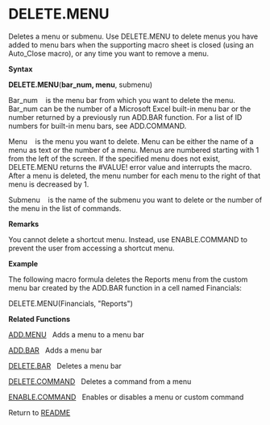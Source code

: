 # DELETE.MENU

Deletes a menu or submenu. Use DELETE.MENU to delete menus you have
added to menu bars when the supporting macro sheet is closed (using an
Auto\_Close macro), or any time you want to remove a menu.

**Syntax**

**DELETE.MENU**(**bar\_num, menu**, submenu)

Bar\_num&nbsp;&nbsp;&nbsp;&nbsp;is the menu bar from which you want to
delete the menu. Bar\_num can be the number of a Microsoft Excel
built-in menu bar or the number returned by a previously run ADD.BAR
function. For a list of ID numbers for built-in menu bars, see
ADD.COMMAND.

Menu&nbsp;&nbsp;&nbsp;&nbsp;is the menu you want to delete. Menu can be
either the name of a menu as text or the number of a menu. Menus are
numbered starting with 1 from the left of the screen. If the specified
menu does not exist, DELETE.MENU returns the \#VALUE\! error value and
interrupts the macro. After a menu is deleted, the menu number for each
menu to the right of that menu is decreased by 1.

Submenu&nbsp;&nbsp;&nbsp;&nbsp;is the name of the submenu you want to
delete or the number of the menu in the list of commands.

**Remarks**

You cannot delete a shortcut menu. Instead, use ENABLE.COMMAND to
prevent the user from accessing a shortcut menu.

**Example**

The following macro formula deletes the Reports menu from the custom
menu bar created by the ADD.BAR function in a cell named Financials:

DELETE.MENU(Financials, "Reports")

**Related Functions**

[ADD.MENU](ADD.MENU.md)&nbsp;&nbsp;&nbsp;Adds a menu to a menu bar

[ADD.BAR](ADD.BAR.md)&nbsp;&nbsp;&nbsp;Adds a menu bar

[DELETE.BAR](DELETE.BAR.md)&nbsp;&nbsp;&nbsp;Deletes a menu bar

[DELETE.COMMAND](DELETE.COMMAND.md)&nbsp;&nbsp;&nbsp;Deletes a command from a menu

[ENABLE.COMMAND](ENABLE.COMMAND.md)&nbsp;&nbsp;&nbsp;Enables or disables a menu or custom
command



Return to [README](README.md#D)

